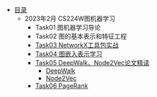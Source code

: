 - [目录](README.md)
  - 2023年2月 CS224W图机器学习
    - Task01 图机器学习导论
    - Task02 图的基本表示和特征工程
    - [Task03 NetworkX工具包实战](202302/task3.md)
    - [Task04 图嵌入表示学习](202302/task4.md)
    - [Task05 DeepWalk、Node2Vec论文精读](202302/task5.md)
      - [DeepWalk](202302/task5_1.md)
      - [Node2Vec](202302/task5_2.md)
    - [Task06 PageRank](202302/task6.md)
